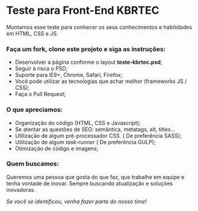 # Teste para Front-End KBRTEC

Montamos esse teste para conhecer os seus conhecimentos e habilidades em HTML, CSS e JS.

### Faça um fork, clone este projeto e siga as instruções:

- Desenvolver a página conforme o layout **teste-kbrtec.psd**;
- Seguir à risca o PSD;
- Suporte para IE9+, Chrome, Safari, Firefox;
- Você pode utilizar as tecnologias que achar melhor (frameworks JS / CSS);
- Faça o Pull Request;

 ### O que apreciamos:

- Organização do código (HTML, CSS e Javascript);
- Se atentar as questões de SEO: semântica, metatags, alt, titles...
- Utilização de algum pré-processador CSS. ( De preferência SASS);
- Utilização de algum *task-runner* ( De preferência GULP);
- Otimização de código e imagens;

### Quem buscamos:

Queremos uma pessoa que gosta do que faz, que trabalhe em equipe e tenha vontade de inovar. Sempre buscando atualização e soluções inovadoras.

*Se você se identificou, venha fazer parte do nosso time!*
